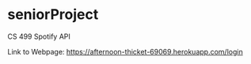 # seniorProject
CS 499 Spotify API

Link to Webpage: https://afternoon-thicket-69069.herokuapp.com/login
